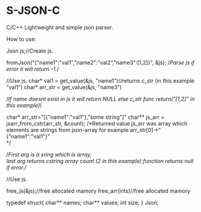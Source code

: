# S-JSON-C
C/C++ Lightweight and simple json parser.








How to use:


  Json js;//Create js.

  fromJson("{\"name1\":\"val1\",\"name2\":\"val2\",\"name3\":[1,2]}", &js);
  /*Parse js if error it will return -1.*/

  //Use js.
  char* val1 = get_value(&js, "name1")//returns c_str (in this example "val1")
  char* arr_str = get_value(&js, "name3")
  
  /*If name doesnt exist in js it will return NULL else c_str func return("[1,2]" in this example)*/



  char* arr_str="[{\"name1\":\"val1\"},\"some string\"]"
  char** js_arr = jsarr_from_cstr(arr_str, &count);
  /*Returned value js_arr was array which elements are strings from json-array 
  for example arr_str[0]->"{\"name1\":\"val1\"}"  
  */

  /*First arg is a sring which is array,  
  last arg returns cstring array count (2 in this example) function  returns null if error.*/

  //Use js.



  free_js(&js);//free allocated mamory
  free_arr(ints)//free allocated mamory
  
  typedef struct{ char** names; char** values; int size; } Json;
